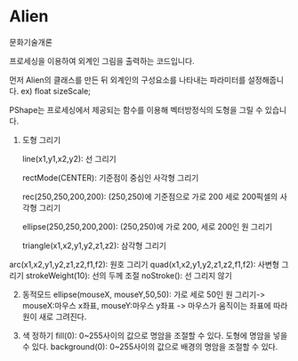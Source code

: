 # Alien
문화기술개론

프로세싱을 이용하여 외계인 그림을 출력하는 코드입니다.

먼저 Alien의 클래스를 만든 뒤 외계인의 구성요소를 나타내는 파라미터를 설정해줍니다.
ex) float sizeScale; 

PShape는 프로세싱에서 제공되는 함수를 이용해 벡터방정식의 도형을 그릴 수 있습니다.

1. 도형 그리기
	
	line(x1,y1,x2,y2): 선 그리기
  
	rectMode(CENTER): 기준점이 중심인 사각형 그리기
 
 	rec(250,250,200,200): (250,250)에 기준점으로 가로 200 세로 200픽셀의 사각형 그리기
  
	ellipse(250,250,200,200): (250,250)에 가로 200, 세로 200인 원 그리기

	triangle(x1,x2,y1,y2,z1,z2): 삼각형 그리기
 
 arc(x1,x2,y1,y2,z1,z2,f1,f2): 원호 그리기
  quad(x1,x2,y1,y2,z1,z2,f1,f2): 사변형 그리기
  strokeWeight(10): 선의 두께 조절
  noStroke(): 선 그리지 않기
  
2. 동적모드
  ellipse(mouseX, mouseY,50,50): 가로 세로 50인 원 그리기-> mouseX:마우스 x좌표, mouseY:마우스 y좌표
  -> 마우스가 움직이는 좌표에 따라 원이 새로 그려진다.
  
3. 색 정하기
  fill(0): 0~255사이의 값으로 명암을 조절할 수 있다. 도형에 명암을 넣을 수 있다.
  background(0): 0~255사이의 값으로 배경의 명암을 조절할 수 있다.
  
  
  
